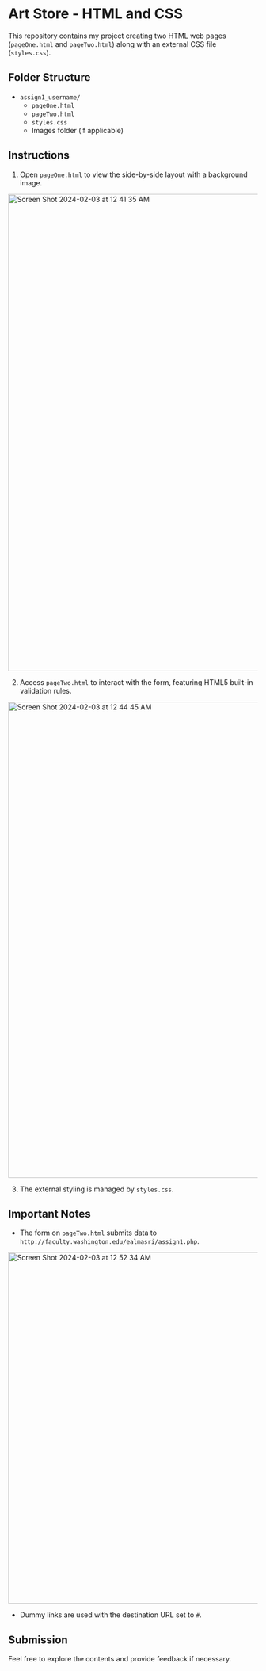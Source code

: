 # Art Store - HTML and CSS

This repository contains my project creating two HTML web pages (`pageOne.html` and `pageTwo.html`) along with an external CSS file (`styles.css`).

## Folder Structure

- `assign1_username/`
  - `pageOne.html`
  - `pageTwo.html`
  - `styles.css`
  - Images folder (if applicable)

## Instructions

1. Open `pageOne.html` to view the side-by-side layout with a background image.
<img width="963" alt="Screen Shot 2024-02-03 at 12 41 35 AM" src="https://github.com/JustinHoUW/Art-Store/assets/94030022/f5299e54-7d1d-4e20-935e-54b1daf17f27">

2. Access `pageTwo.html` to interact with the form, featuring HTML5 built-in validation rules.
<img width="961" alt="Screen Shot 2024-02-03 at 12 44 45 AM" src="https://github.com/JustinHoUW/Art-Store/assets/94030022/de9ef823-478a-4f73-af6c-225818fb18e2">

3. The external styling is managed by `styles.css`.

## Important Notes

- The form on `pageTwo.html` submits data to `http://faculty.washington.edu/ealmasri/assign1.php`.
<img width="709" alt="Screen Shot 2024-02-03 at 12 52 34 AM" src="https://github.com/JustinHoUW/Art-Store/assets/94030022/25d9b20f-2edc-4e5f-bd75-1d452812f565">

- Dummy links are used with the destination URL set to `#`.

## Submission

Feel free to explore the contents and provide feedback if necessary.


